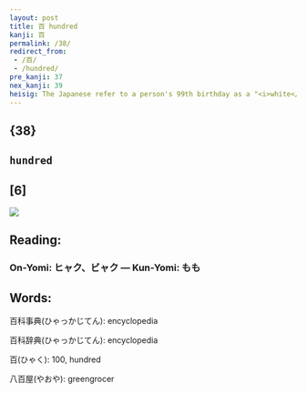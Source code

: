 ```yaml
---
layout: post
title: 百 hundred
kanji: 百
permalink: /38/
redirect_from:
 - /百/
 - /hundred/
pre_kanji: 37
nex_kanji: 39
heisig: The Japanese refer to a person's 99th birthday as a "<i>white</i> year" because <i>white</i> is the kanji you are left with if you subtract <i>one</i> from a <b>hundred</b>.
---
```


## {38}

## `hundred`

## [6]

<div class="stroke"><img src="E799BE.png" /></div>

## Reading:

### On-Yomi: ヒャク、ビャク &mdash; Kun-Yomi: もも

## Words:

百科事典(ひゃっかじてん): encyclopedia

百科辞典(ひゃっかじてん): encyclopedia

百(ひゃく): 100, hundred

八百屋(やおや): greengrocer
